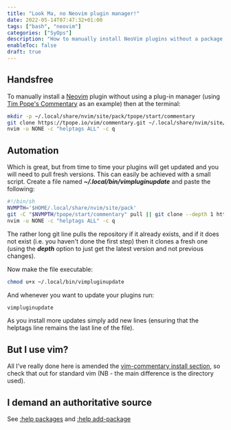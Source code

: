```yaml
---
title: "Look Ma, no Neovim plugin manager!"
date: 2022-05-14T07:47:32+01:00
tags: ["bash", "neovim"]
categories: ["SyOps"]
description: "How to manually install NeoVim plugins without a package manner"
enableToc: false
draft: true
---
```


## Handsfree

To manually install a [Neovim](https://neovim.io/) plugin without using a plug-in manager (using [Tim Pope's Commentary](https://github.com/tpope/vim-commentary) as an example) then at the terminal:

```bash
mkdir -p ~/.local/share/nvim/site/pack/tpope/start/commentary
git clone https://tpope.io/vim/commentary.git ~/.local/share/nvim/site/pack/tpope/start/commentary
nvim -u NONE -c "helptags ALL" -c q
```

## Automation

Which is great, but from time to time your plugins will get updated and you will need to pull fresh versions.  This can easily be achieved with a small script.  Create a file named ___~/.local/bin/vimpluginupdate___ and paste the following:

```bash
#!/bin/sh
NVMPTH='$HOME/.local/share/nvim/site/pack'
git -C "$NVMPTH/tpope/start/commentary" pull || git clone --depth 1 https://tpope.io/vim/commentary.git $NVMPTH/tpope/start/commentary
nvim -u NONE -c "helptags ALL" -c q
```

The rather long git line pulls the repository if it already exists, and if it does not exist (i.e. you haven't done the first step) then it clones a fresh one (using the ___depth___ option to just get the latest version and not previous changes).

Now make the file executable:

```bash
chmod u+x ~/.local/bin/vimpluginupdate
```

And whenever you want to update your plugins run:

```bash
vimpluginupdate
```

As you install more updates simply add new lines (ensuring that the helptags line remains the last line of the file).

## But I use vim?

All I've really done here is amended the [vim-commentary install section](https://github.com/tpope/vim-commentary#installation), so check that out for standard vim (NB - the main difference is the directory used).

## I demand an authoritative source 

See [:help packages](https://neovim.io/doc/user/repeat.html#packages) and [:help add-package](https://neovim.io/doc/user/usr_05.html#05.4)
